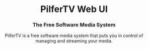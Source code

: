 <h1 align="center">PilferTV Web UI</h1>
<h3 align="center">The Free Software Media System</h3>

<p align="center">
PilferTV is a free software media system that puts you in control of managing and streaming your media.
</p>

